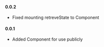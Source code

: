 #### 0.0.2
* Fixed mounting retreveState to Component

#### 0.0.1
* Added Component for use publicly